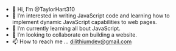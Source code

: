 - 👋 Hi, I’m @TaylorHart310
- 👀 I’m interested in writing JavaScript code and learning how to implement dynamic JavaScript capabilities to web pages.
- 🌱 I’m currently learning all bout JavaScript.
- 💞️ I’m looking to collaborate on building a website.
- 📫 How to reach me ... dilithiumdev@gmail.com


